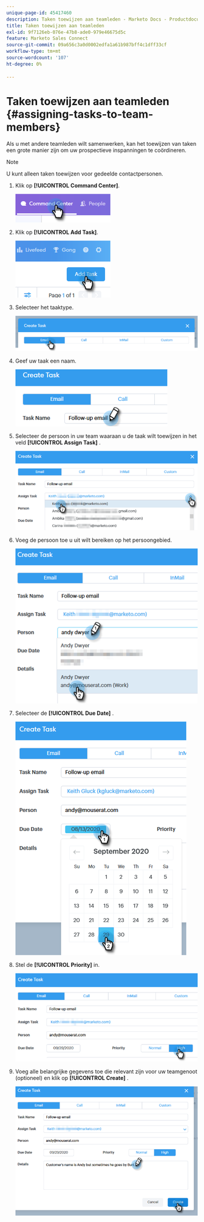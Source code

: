 ```yaml
---
unique-page-id: 45417460
description: Taken toewijzen aan teamleden - Marketo Docs - Productdocumentatie
title: Taken toewijzen aan teamleden
exl-id: 9f7126eb-076e-47b8-ade0-979e46675d5c
feature: Marketo Sales Connect
source-git-commit: 09a656c3a0d0002edfa1a61b987bff4c1dff33cf
workflow-type: tm+mt
source-wordcount: '107'
ht-degree: 0%

---
```


# Taken toewijzen aan teamleden {#assigning-tasks-to-team-members}

Als u met andere teamleden wilt samenwerken, kan het toewijzen van taken een grote manier zijn om uw prospectieve inspanningen te coördineren.

>[!NOTE]
>
>U kunt alleen taken toewijzen voor gedeelde contactpersonen.

1. Klik op **[!UICONTROL Command Center]**.

   ![](assets/one-1.png)

1. Klik op **[!UICONTROL Add Task]**.

   ![](assets/two-1.png)

1. Selecteer het taaktype.

   ![](assets/three-1.png)

1. Geef uw taak een naam.

   ![](assets/four-1.png)

1. Selecteer de persoon in uw team waaraan u de taak wilt toewijzen in het veld **[!UICONTROL Assign Task]** .

   ![](assets/five.png)

1. Voeg de persoon toe u uit wilt bereiken op het persoongebied.

   ![](assets/six.png)

1. Selecteer de **[!UICONTROL Due Date]** .

   ![](assets/seven.png)

1. Stel de **[!UICONTROL Priority]** in.

   ![](assets/eight.png)

1. Voeg alle belangrijke gegevens toe die relevant zijn voor uw teamgenoot (optioneel) en klik op **[!UICONTROL Create]** .

   ![](assets/nine.png)
